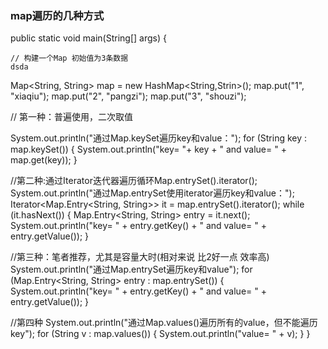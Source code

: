 ### map遍历的几种方式

public static void main(String[] args) {

    // 构建一个Map 初始值为3条数据
    dsda
   Map<String, String> map = new HashMap<String,Strin>();
   map.put("1", "xiaqiu");
   map.put("2", "pangzi");
   map.put("3", "shouzi");

   //  第一种：普遍使用，二次取值

   System.out.println("通过Map.keySet遍历key和value：");
   for (String key : map.keySet()) {
    System.out.println("key= "+ key + " and value= " + map.get(key));
   }

   //第二种:通过Iterator迭代器遍历循环Map.entrySet().iterator();
   System.out.println("通过Map.entrySet使用iterator遍历key和value：");
   Iterator<Map.Entry<String, String>> it = map.entrySet().iterator();
   while (it.hasNext()) {
    Map.Entry<String, String> entry = it.next();
    System.out.println("key= " + entry.getKey() + " and value= " + entry.getValue());
   }

   //第三种：笔者推荐，尤其是容量大时(相对来说 比2好一点 效率高)
   System.out.println("通过Map.entrySet遍历key和value");
   for (Map.Entry<String, String> entry : map.entrySet()) {
   System.out.println("key= " + entry.getKey() + " and value= " + entry.getValue());
   }

   //第四种
   System.out.println("通过Map.values()遍历所有的value，但不能遍历key");
   for (String v : map.values()) {
    System.out.println("value= " + v);
   }
  }